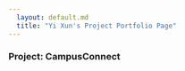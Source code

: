 ```yaml
---
  layout: default.md
  title: "Yi Xun's Project Portfolio Page"
---
```


### Project: CampusConnect
